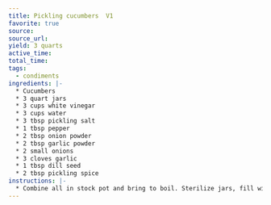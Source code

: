 ```yaml
---
title: Pickling cucumbers  V1
favorite: true
source: 
source_url: 
yield: 3 quarts 
active_time: 
total_time: 
tags: 
  - condiments
ingredients: |-
  * Cucumbers 
  * 3 quart jars 
  * 3 cups white vinegar 
  * 3 cups water 
  * 3 tbsp pickling salt 
  * 1 tbsp pepper 
  * 2 tbsp onion powder 
  * 2 tbsp garlic powder 
  * 2 small onions 
  * 3 cloves garlic 
  * 1 tbsp dill seed 
  * 2 tbsp pickling spice 
instructions: |-
  * Combine all in stock pot and bring to boil. Sterilize jars, fill with cucumbers, pour brine over cucumbers and can. 
---
```

